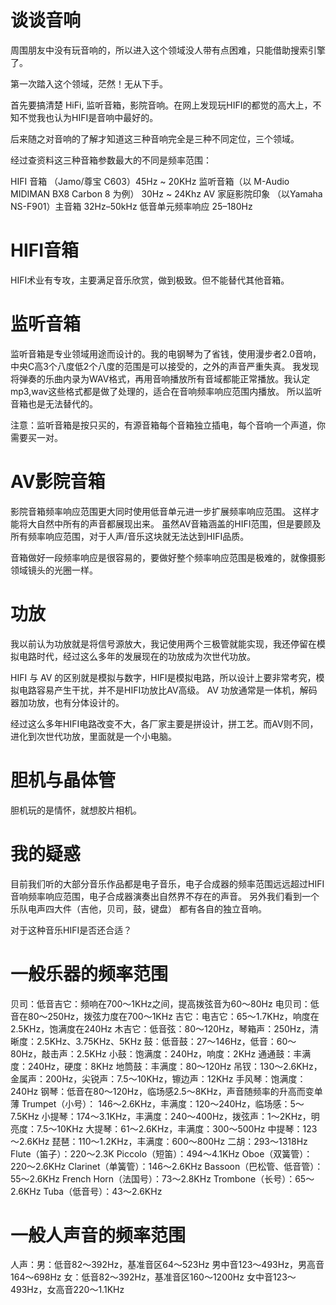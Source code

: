 # 谈谈音响

周围朋友中没有玩音响的，所以进入这个领域没人带有点困难，只能借助搜索引擎了。

第一次踏入这个领域，茫然！无从下手。

首先要搞清楚 HiFi, 监听音箱，影院音响。在网上发现玩HIFI的都觉的高大上，不知不觉我也认为HIFI是音响中最好的。

后来随之对音响的了解才知道这三种音响完全是三种不同定位，三个领域。

经过查资料这三种音箱参数最大的不同是频率范围：

HIFI 音箱 （Jamo/尊宝 C603）45Hz ~ 20KHz 
监听音箱（以 M-Audio MIDIMAN BX8 Carbon 8 为例） 30Hz ~ 24Khz
AV 家庭影院印象 （以Yamaha NS-F901）主音箱 32Hz–50kHz 低音单元频率响应 25–180Hz

# HIFI音箱

HIFI术业有专攻，主要满足音乐欣赏，做到极致。但不能替代其他音箱。

# 监听音箱

监听音箱是专业领域用途而设计的。我的电钢琴为了省钱，使用漫步者2.0音响，中央C高3个八度低2个八度的范围是可以接受的，之外的声音严重失真。
我发现将弹奏的乐曲内录为WAV格式，再用音响播放所有音域都能正常播放。我认定 mp3,wav这些格式都是做了处理的，适合在音响频率响应范围内播放。
所以监听音箱也是无法替代的。

注意：监听音箱是按只买的，有源音箱每个音箱独立插电，每个音响一个声道，你需要买一对。

# AV影院音箱

影院音箱频率响应范围更大同时使用低音单元进一步扩展频率响应范围。
这样才能将大自然中所有的声音都展现出来。
虽然AV音箱涵盖的HIFI范围，但是要顾及所有频率响应范围，对于人声/音乐这块就无法达到HIFI品质。

音箱做好一段频率响应是很容易的，要做好整个频率响应范围是极难的，就像摄影领域镜头的光圈一样。

# 功放

我以前认为功放就是将信号源放大，我记使用两个三极管就能实现，我还停留在模拟电路时代，经过这么多年的发展现在的功放成为次世代功放。

HIFI 与 AV 的区别就是模拟与数字，HIFI是模拟电路，所以设计上要非常考究，模拟电路容易产生干扰，并不是HIFI功放比AV高级。
AV 功放通常是一体机，解码器加功放，也有分体设计的。

经过这么多年HIFI电路改变不大，各厂家主要是拼设计，拼工艺。而AV则不同，进化到次世代功放，里面就是一个小电脑。

# 胆机与晶体管

胆机玩的是情怀，就想胶片相机。

# 我的疑惑

目前我们听的大部分音乐作品都是电子音乐，电子合成器的频率范围远远超过HIFI音响频率响应范围，电子合成器演奏出自然界不存在的声音。
另外我们看到一个乐队电声四大件（吉他，贝司，鼓，键盘） 都有各自的独立音响。

对于这种音乐HIFI是否还合适？

# 一般乐器的频率范围
贝司：低音吉它：频响在700～1KHz之间，提高拨弦音为60～80Hz
电贝司：低音在80～250Hz，拨弦力度在700～1KHz
吉它：电吉它：65～1.7KHz，响度在2.5KHz，饱满度在240Hz
木吉它：低音弦：80～120Hz，琴箱声：250Hz，清晰度：2.5KHz、3.75KHz、5KHz
鼓：低音鼓：27～146Hz，低音：60～80Hz，敲击声：2.5KHz
小鼓：饱满度：240Hz，响度：2KHz
通通鼓：丰满度：240Hz，硬度：8KHz
地筒鼓：丰满度：80～120Hz
吊钗：130～2.6KHz，金属声：200Hz，尖锐声：7.5～10KHz，镲边声：12KHz
手风琴：饱满度：240Hz
钢琴：低音在80～120Hz，临场感2.5～8KHz，声音随频率的升高而变单薄
Trumpet（小号）： 146～2.6KHz，丰满度：120～240Hz，临场感：5～7.5KHz
小提琴：174～3.1KHz，丰满度：240～400Hz，拨弦声：1～2KHz，明亮度：7.5～10KHz
大提琴：61～2.6KHz，丰满度：300～500Hz
中提琴：123～2.6KHz
琵琶：110～1.2KHz，丰满度：600～800Hz
二胡：293～1318Hz
Flute（笛子）：220～2.3K
Piccolo（短笛）：494～4.1KHz
Oboe（双簧管）：220～2.6KHz
Clarinet（单簧管）：146～2.6KHz
Bassoon（巴松管、低音管）：55～2.6KHz
French Horn（法国号）：73～2.8KHz
Trombone（长号）：65～2.6KHz
Tuba（低音号）：43～2.6KHz

# 一般人声音的频率范围

人声：男：低音82～392Hz，基准音区64～523Hz
男中音123～493Hz，男高音164～698Hz
女：低音82～392Hz，基准音区160～1200Hz
女中音123～493Hz，女高音220～1.1KHz